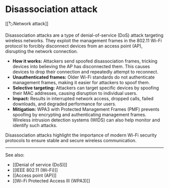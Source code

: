 
# Disassociation attack

[[🏷️Network attack]]

Disassociation attacks are a type of denial-of-service (DoS) attack targeting wireless networks. They exploit the management frames in the 802.11 Wi-Fi protocol to forcibly disconnect devices from an access point (AP), disrupting the network connection.

- **How it works:** Attackers send spoofed disassociation frames, tricking devices into believing the AP has disconnected them. This causes devices to drop their connection and repeatedly attempt to reconnect.
- **Unauthenticated frames:** Older Wi-Fi standards do not authenticate management frames, making it easier for attackers to spoof them.
- **Selective targeting:** Attackers can target specific devices by spoofing their MAC addresses, causing disruption to individual users.
- **Impact:** Results in interrupted network access, dropped calls, failed downloads, and degraded performance for users.
- **Mitigation:** WPA3 with Protected Management Frames (PMF) prevents spoofing by encrypting and authenticating management frames. Wireless intrusion detection systems (WIDS) can also help monitor and identify such attacks.

Disassociation attacks highlight the importance of modern Wi-Fi security protocols to ensure stable and secure wireless communication.

---

See also:

- [[Denial of service (DoS)]]
- [[IEEE 802.11 (Wi-Fi)]]
- [[Access point (AP)]]
- [[Wi-Fi Protected Access III (WPA3)]]